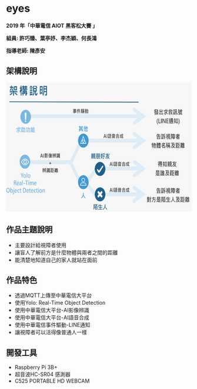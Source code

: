 # eyes

**2019 年「中華電信 AIOT 黑客松大賽 」**

**組員: 許巧臻、葉亭妤、李杰穎、何長鴻** 

**指導老師: 陳彥安**

## 架構說明
<img src="pics/1.PNG" width="600px" height="350px">

## 作品主題說明
* 主要設計給視障者使用
* 讓盲人了解前方是什麼物體與兩者之間的距離
* 能清楚地知道自己的家人就站在面前

## 作品特色
* 透過MQTT上傳至中華電信大平台
* 使用Yolo: Real-Time Object Detection
* 使用中華電信大平台-AI影像辨識
* 使用中華電信大平台-AI語音合成
* 使用中華電信事件驅動-LINE通知
* 讓視障者可以活得像普通人一樣

## 開發工具
* Raspberry Pi 3B+
* 超音波HC-SR04 感測器
* C525 PORTABLE HD WEBCAM
